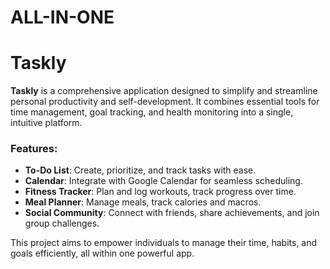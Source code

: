 # ALL-IN-ONE

# Taskly

**Taskly** is a comprehensive application designed to simplify and streamline personal productivity and self-development. It combines essential tools for time management, goal tracking, and health monitoring into a single, intuitive platform.

### Features:
- **To-Do List**: Create, prioritize, and track tasks with ease.
- **Calendar**: Integrate with Google Calendar for seamless scheduling.
- **Fitness Tracker**: Plan and log workouts, track progress over time.
- **Meal Planner**: Manage meals, track calories and macros.
- **Social Community**: Connect with friends, share achievements, and join group challenges.

This project aims to empower individuals to manage their time, habits, and goals efficiently, all within one powerful app.